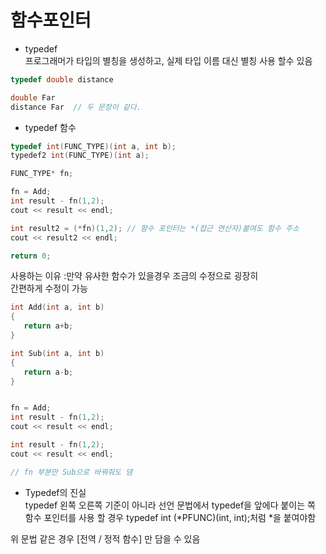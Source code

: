 # 함수포인터 

- typedef  
프로그래머가 타입의 별칭을 생성하고, 실제 타입 이름 대신 별칭 사용 할수 있음
 
 ```C++
typedef double distance

double Far
distance Far  // 두 문장이 같다.
 ```
 
 - typedef 함수
 ```  c++
 typedef int(FUNC_TYPE)(int a, int b);
 typedef2 int(FUNC_TYPE)(int a); 

FUNC_TYPE* fn;

fn = Add;
int result - fn(1,2);
cout << result << endl;

int result2 = (*fn)(1,2); // 함수 포인터는 *(접근 연산자)붙여도 함수 주소
cout << result2 << endl;

 return 0;
 ```
 사용하는 이유 :만약 유사한 함수가 있을경우 조금의 수정으로 굉장히  
 간편하게 수정이 가능 

 ```C++
int Add(int a, int b)
{
    return a+b;
}

int Sub(int a, int b)
{
    return a-b;
}


fn = Add;
int result - fn(1,2);
cout << result << endl;

int result - fn(1,2);
cout << result << endl;

// fn 부분만 Sub으로 바꿔줘도 댐
 ```

 - Typedef의 진실  
 typedef 왼쪽 오른쪽 기준이 아니라 선언 문법에서 typedef을 앞에다 붙이는 쪽  
 함수 포인터를 사용 할 경우 typedef int (*PFUNC)(int, int);처럼 *을 붙여야함  

 위 문법 같은 경우 [전역 / 정적 함수] 만 담을 수 있음